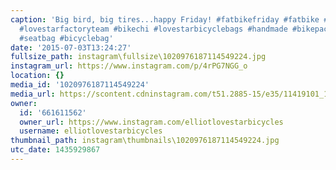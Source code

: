 ```yaml
---
caption: 'Big bird, big tires...happy Friday! #fatbikefriday #fatbike #bicycle #cycling
  #lovestarfactoryteam #bikechi #lovestarbicyclebags #handmade #bikepacking #framebag
  #seatbag #bicyclebag'
date: '2015-07-03T13:24:27'
fullsize_path: instagram\fullsize\1020976187114549224.jpg
instagram_url: https://www.instagram.com/p/4rPG7NGG_o
location: {}
media_id: '1020976187114549224'
media_url: https://scontent.cdninstagram.com/t51.2885-15/e35/11419101_1627636877497864_1039058413_n.jpg?ig_cache_key=MTAyMDk3NjE4NzExNDU0OTIyNA%3D%3D.2
owner:
  id: '661611562'
  owner_url: https://www.instagram.com/elliotlovestarbicycles
  username: elliotlovestarbicycles
thumbnail_path: instagram\thumbnails\1020976187114549224.jpg
utc_date: 1435929867
---
```

